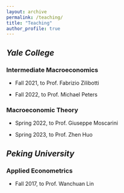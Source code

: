```yaml
---
layout: archive
permalink: /teaching/
title: "Teaching"
author_profile: true
---
```


## *Yale College*
### Intermediate Macroeconomics

- Fall 2021, to Prof. Fabrizio Zilibotti

- Fall 2022, to Prof. Michael Peters

### Macroeconomic Theory

- Spring 2022, to Prof. Giuseppe Moscarini

- Spring 2023, to Prof. Zhen Huo



## *Peking University*
### Applied Econometrics

- Fall 2017, to Prof. Wanchuan Lin
